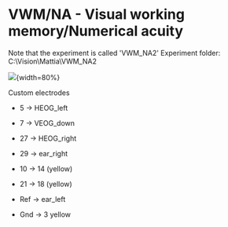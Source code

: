 # VWM/NA - Visual working memory/Numerical acuity
Note that the experiment is called 'VWM_NA2' 
Experiment folder: C:\\Vision\\Mattia\\VWM_NA2

![](montage_vwm.png){width=80%}

Custom electrodes

- 5   -> HEOG_left

- 7   -> VEOG_down

- 27 -> HEOG_right

- 29 -> ear_right

- 10 -> 14 (yellow)

- 21 -> 18 (yellow)

- Ref -> ear_left

- Gnd -> 3 yellow
